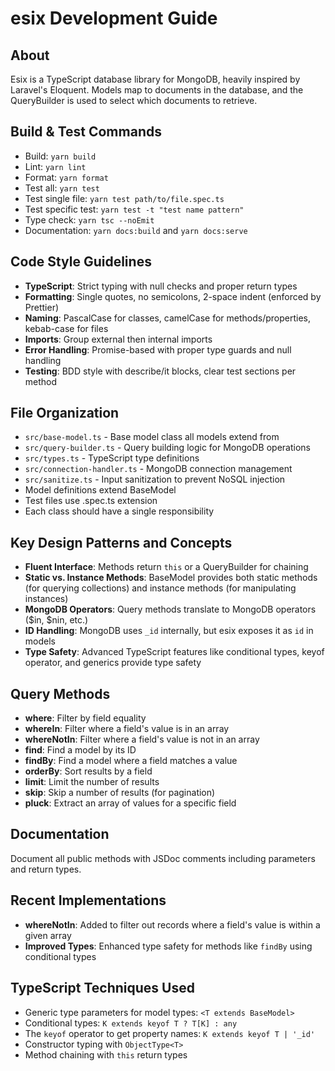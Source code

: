 # esix Development Guide

## About
Esix is a TypeScript database library for MongoDB, heavily inspired by Laravel's Eloquent. Models map to documents in the database, and the QueryBuilder is used to select which documents to retrieve.

## Build & Test Commands
- Build: `yarn build`
- Lint: `yarn lint`
- Format: `yarn format`
- Test all: `yarn test`
- Test single file: `yarn test path/to/file.spec.ts`
- Test specific test: `yarn test -t "test name pattern"`
- Type check: `yarn tsc --noEmit`
- Documentation: `yarn docs:build` and `yarn docs:serve`

## Code Style Guidelines
- **TypeScript**: Strict typing with null checks and proper return types
- **Formatting**: Single quotes, no semicolons, 2-space indent (enforced by Prettier)
- **Naming**: PascalCase for classes, camelCase for methods/properties, kebab-case for files
- **Imports**: Group external then internal imports
- **Error Handling**: Promise-based with proper type guards and null handling
- **Testing**: BDD style with describe/it blocks, clear test sections per method

## File Organization
- `src/base-model.ts` - Base model class all models extend from
- `src/query-builder.ts` - Query building logic for MongoDB operations
- `src/types.ts` - TypeScript type definitions
- `src/connection-handler.ts` - MongoDB connection management
- `src/sanitize.ts` - Input sanitization to prevent NoSQL injection
- Model definitions extend BaseModel
- Test files use .spec.ts extension
- Each class should have a single responsibility

## Key Design Patterns and Concepts
- **Fluent Interface**: Methods return `this` or a QueryBuilder for chaining
- **Static vs. Instance Methods**: BaseModel provides both static methods (for querying collections) and instance methods (for manipulating instances)
- **MongoDB Operators**: Query methods translate to MongoDB operators ($in, $nin, etc.)
- **ID Handling**: MongoDB uses `_id` internally, but esix exposes it as `id` in models
- **Type Safety**: Advanced TypeScript features like conditional types, keyof operator, and generics provide type safety

## Query Methods
- **where**: Filter by field equality
- **whereIn**: Filter where a field's value is in an array
- **whereNotIn**: Filter where a field's value is not in an array
- **find**: Find a model by its ID
- **findBy**: Find a model where a field matches a value
- **orderBy**: Sort results by a field
- **limit**: Limit the number of results
- **skip**: Skip a number of results (for pagination)
- **pluck**: Extract an array of values for a specific field

## Documentation
Document all public methods with JSDoc comments including parameters and return types.

## Recent Implementations
- **whereNotIn**: Added to filter out records where a field's value is within a given array
- **Improved Types**: Enhanced type safety for methods like `findBy` using conditional types

## TypeScript Techniques Used
- Generic type parameters for model types: `<T extends BaseModel>`
- Conditional types: `K extends keyof T ? T[K] : any`
- The `keyof` operator to get property names: `K extends keyof T | '_id'`
- Constructor typing with `ObjectType<T>`
- Method chaining with `this` return types